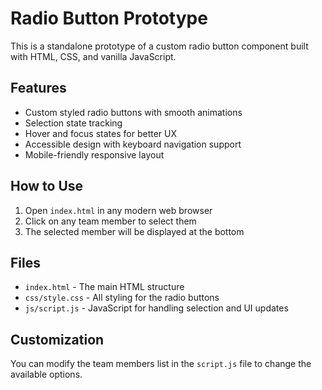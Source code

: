 # Radio Button Prototype

This is a standalone prototype of a custom radio button component built with HTML, CSS, and vanilla JavaScript.

## Features

- Custom styled radio buttons with smooth animations
- Selection state tracking
- Hover and focus states for better UX
- Accessible design with keyboard navigation support
- Mobile-friendly responsive layout

## How to Use

1. Open `index.html` in any modern web browser
2. Click on any team member to select them
3. The selected member will be displayed at the bottom

## Files

- `index.html` - The main HTML structure
- `css/style.css` - All styling for the radio buttons
- `js/script.js` - JavaScript for handling selection and UI updates

## Customization

You can modify the team members list in the `script.js` file to change the available options. 